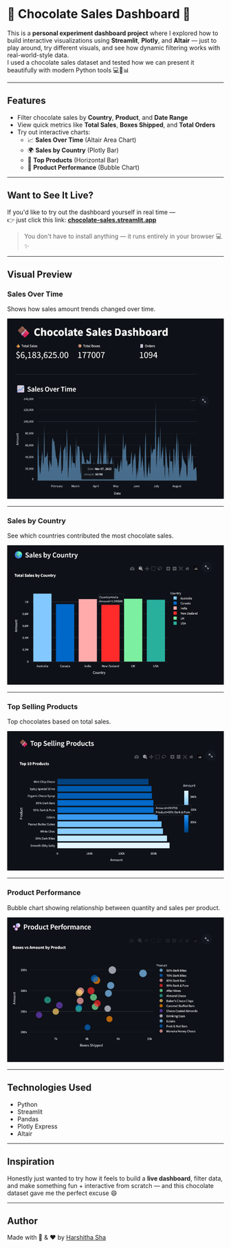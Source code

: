 # 🍫 Chocolate Sales Dashboard 🍫

This is a **personal experiment dashboard project** where I explored how to build interactive visualizations using **Streamlit**, **Plotly**, and **Altair** — just to play around, try different visuals, and see how dynamic filtering works with real-world-style data.  
I used a chocolate sales dataset and tested how we can present it beautifully with modern Python tools 💻🍫📊

---

## Features

- Filter chocolate sales by **Country**, **Product**, and **Date Range**
- View quick metrics like **Total Sales**, **Boxes Shipped**, and **Total Orders**
- Try out interactive charts:
  - 📈 **Sales Over Time** (Altair Area Chart)
  - 🌍 **Sales by Country** (Plotly Bar)
  - 🍫 **Top Products** (Horizontal Bar)
  - 🫧 **Product Performance** (Bubble Chart)

---

##  Want to See It Live?

If you'd like to try out the dashboard yourself in real time —  
👉 just click this link: **[chocolate-sales.streamlit.app](https://chocolate-sales.streamlit.app/)**

> You don't have to install anything — it runs entirely in your browser 💻✨

---

## Visual Preview

###  Sales Over Time

Shows how sales amount trends changed over time.

![Sales Over Time](Images/sales_over_time.png)

---

### Sales by Country

See which countries contributed the most chocolate sales.

![Sales by Country](Images/sales_by_country.png)

---

### Top Selling Products

Top chocolates based on total sales.

![Top Products](Images/top_products.png)

---

### Product Performance

Bubble chart showing relationship between quantity and sales per product.

![Product Performance](Images/product_performance.png)

---

## Technologies Used

- Python
- Streamlit
- Pandas
- Plotly Express
- Altair

---

## Inspiration

Honestly just wanted to try how it feels to build a **live dashboard**, filter data, and make something fun + interactive from scratch — and this chocolate dataset gave me the perfect excuse 😄

---

## Author

Made with 🍫 & ❤️ by [Harshitha Sha](https://github.com/zanks08)

